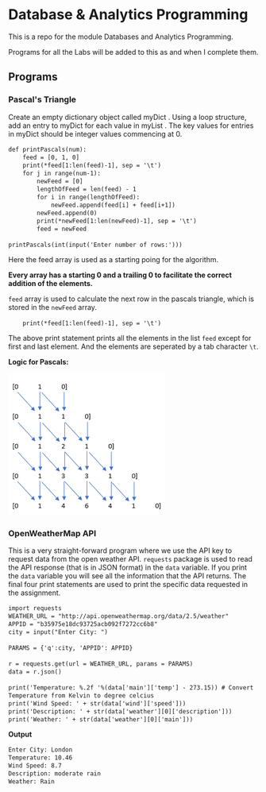 # Database & Analytics Programming

This is a repo for the module Databases and Analytics Programming.


Programs for all the Labs will be added to this as and when I complete them.

## Programs


### Pascal's Triangle
Create an empty dictionary object called myDict . Using a loop structure, add an entry to myDict for each value in myList . The key values for entries in myDict should be integer values commencing at 0.


```
def printPascals(num):
    feed = [0, 1, 0]
    print(*feed[1:len(feed)-1], sep = '\t')
    for j in range(num-1):
        newFeed = [0]
        lengthOfFeed = len(feed) - 1
        for i in range(lengthOfFeed):
            newFeed.append(feed[i] + feed[i+1])
        newFeed.append(0)
        print(*newFeed[1:len(newFeed)-1], sep = '\t')
        feed = newFeed

printPascals(int(input('Enter number of rows:')))
```

Here the feed array is used as a starting poing for the algorithm.

**Every array has a starting 0 and a trailing 0 to facilitate the correct addition of the elements.**

`feed` array is used to calculate the next row in the pascals triangle, which is stored in the `newFeed` array.

`    print(*feed[1:len(feed)-1], sep = '\t')`

The above print statement prints all the elements in the list `feed` except for first and last element. And the elements are seperated by a tab character `\t`.

**Logic for Pascals:**

![alt text](https://github.com/sab3r-ncirl/dap/blob/bb8b0d39f7e17a0765f7a2ef971609852b6e92e3/Images/pascals.PNG "Pascals Triangle Logic")


### OpenWeatherMap API

This is a very straight-forward program where we use the API key to request data from the open weather API.
`requests` package is used to read the API response (that is in JSON format) in the `data` variable.
If you print the `data` variable you will see all the information that the API returns.
The final four print statements are used to print the specific data requested in the assignment. 

```
import requests
WEATHER_URL = "http://api.openweathermap.org/data/2.5/weather"
APPID = "b35975e18dc93725acb092f7272cc6b8"
city = input("Enter City: ")

PARAMS = {'q':city, 'APPID': APPID} 

r = requests.get(url = WEATHER_URL, params = PARAMS) 
data = r.json()

print('Temperature: %.2f '%(data['main']['temp'] - 273.15)) # Convert Temperature from Kelvin to degree celcius
print('Wind Speed: ' + str(data['wind']['speed']))
print('Description: ' + str(data['weather'][0]['description']))
print('Weather: ' + str(data['weather'][0]['main']))

```

**Output**

```
Enter City: London
Temperature: 10.46 
Wind Speed: 8.7
Description: moderate rain
Weather: Rain
```